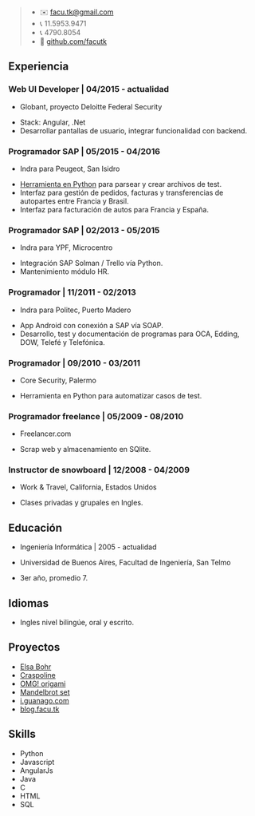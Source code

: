 > - :envelope: facu.tk@gmail.com
> - :telephone_receiver: 11.5953.9471
> - :telephone_receiver: 4790.8054
> - :notebook: [github.com/facutk](https://github.com/facutk)

## Experiencia

### Web UI Developer | 04/2015 - actualidad
* Globant, proyecto Deloitte Federal Security
- Stack: Angular, .Net
- Desarrollar pantallas de usuario, integrar funcionalidad con backend.

### Programador SAP | 05/2015 - 04/2016
* Indra para Peugeot, San Isidro
- [Herramienta en Python](http://home.facu.tk/tatou) para parsear y crear archivos de test.
- Interfaz para gestión de pedidos, facturas y transferencias de autopartes entre Francia y Brasil. 
- Interfaz para facturación de autos para Francia y España. 

### Programador SAP | 02/2013 - 05/2015
* Indra para YPF, Microcentro
- Integración SAP Solman / Trello vía Python.
- Mantenimiento módulo HR. 

### Programador | 11/2011 - 02/2013
* Indra para Politec, Puerto Madero
- App Android con conexión a SAP vía SOAP.
- Desarrollo, test y documentación de programas para OCA, Edding, DOW, Telefé y Telefónica.

### Programador | 09/2010 - 03/2011
* Core Security, Palermo
- Herramienta en Python para automatizar casos de test.

### Programador freelance | 05/2009 - 08/2010
* Freelancer.com
- Scrap web y almacenamiento en SQlite.

### Instructor de snowboard | 12/2008 - 04/2009
* Work & Travel, California, Estados Unidos
- Clases privadas y grupales en Ingles.

## Educación
* Ingeniería Informática | 2005 - actualidad

* Universidad de Buenos Aires, Facultad de Ingeniería, San Telmo
- 3er año, promedio 7.

## Idiomas
- Ingles nivel bilingúe, oral y escrito.

## Proyectos
- [Elsa Bohr](http://landing.elsabohr.com/)
- [Craspoline](http://home.facu.tk/crasponline/index.html#/)
- [OMG! origami](http://www.omgorigami.com/)
- [Mandelbrot set](http://home.facu.tk/mandelbrot)
- [i.guanago.com](http://i.guanago.com/)
- [blog.facu.tk](http://blog.facu.tk)

## Skills
- Python
- Javascript
- AngularJs
- Java
- C
- HTML
- SQL
